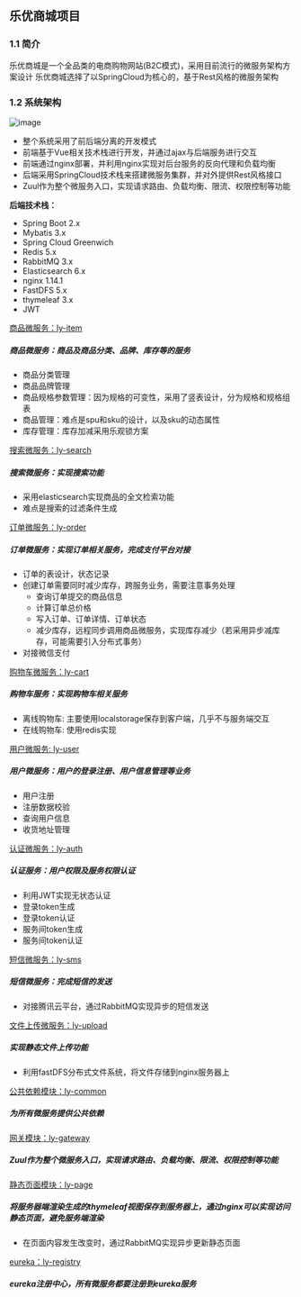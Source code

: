 ## 乐优商城项目
### 1.1 简介
乐优商城是一个全品类的电商购物网站(B2C模式)，采用目前流行的微服务架构方案设计
乐优商城选择了以SpringCloud为核心的，基于Rest风格的微服务架构
### 1.2 系统架构

![image](https://raw.githubusercontent.com/hanggegreat/leyou/master/imgs/architecture.png)

 - 整个系统采用了前后端分离的开发模式
 - 前端基于Vue相关技术栈进行开发，并通过ajax与后端服务进行交互
 - 前端通过nginx部署，并利用nginx实现对后台服务的反向代理和负载均衡
 - 后端采用SpringCloud技术栈来搭建微服务集群，并对外提供Rest风格接口
 - Zuul作为整个微服务入口，实现请求路由、负载均衡、限流、权限控制等功能
 
**后端技术栈：**
 - Spring Boot 2.x
 - Mybatis 3.x
 - Spring Cloud Greenwich
 - Redis 5.x
 - RabbitMQ 3.x
 - Elasticsearch 6.x
 - nginx 1.14.1
 - FastDFS 5.x
 - thymeleaf 3.x
 - JWT

[商品微服务：ly-item](https://github.com/hanggegreat/leyou/tree/master/ly-item)

 ##### 商品微服务：商品及商品分类、品牌、库存等的服务
  - 商品分类管理
  - 商品品牌管理
  - 商品规格参数管理：因为规格的可变性，采用了竖表设计，分为规格和规格组表
  - 商品管理：难点是spu和sku的设计，以及sku的动态属性
  - 库存管理：库存加减采用乐观锁方案
  
[搜索微服务：ly-search](https://github.com/hanggegreat/leyou/tree/master/ly-search)

##### 搜索微服务：实现搜索功能
 - 采用elasticsearch实现商品的全文检索功能
 - 难点是搜索的过滤条件生成

[订单微服务：ly-order](https://github.com/hanggegreat/leyou/tree/master/ly-order)  
##### 订单微服务：实现订单相关服务，完成支付平台对接
 - 订单的表设计，状态记录
 - 创建订单需要同时减少库存，跨服务业务，需要注意事务处理
    - 查询订单提交的商品信息
    - 计算订单总价格
    - 写入订单、订单详情、订单状态
    - 减少库存，远程同步调用商品微服务，实现库存减少（若采用异步减库存，可能需要引入分布式事务）
 - 对接微信支付

[购物车微服务：ly-cart](https://github.com/hanggegreat/leyou/tree/master/ly-cart)  
##### 购物车服务：实现购物车相关服务
 - 离线购物车: 主要使用localstorage保存到客户端，几乎不与服务端交互
 - 在线购物车: 使用redis实现

[用户微服务: ly-user](https://github.com/hanggegreat/leyou/tree/master/ly-user)
##### 用户微服务：用户的登录注册、用户信息管理等业务
 - 用户注册
 - 注册数据校验
 - 查询用户信息
 - 收货地址管理

[认证微服务：ly-auth](https://github.com/hanggegreat/leyou/tree/master/ly-auth)
##### 认证服务：用户权限及服务权限认证
 - 利用JWT实现无状态认证
 - 登录token生成
 - 登录token认证
 - 服务间token生成
 - 服务间token认证

[短信微服务：ly-sms](https://github.com/hanggegreat/leyou/tree/master/ly-order)
##### 短信微服务：完成短信的发送
 - 对接腾讯云平台，通过RabbitMQ实现异步的短信发送  

[文件上传微服务：ly-upload](https://github.com/hanggegreat/leyou/tree/master/ly-upload)  
##### 实现静态文件上传功能
 - 利用fastDFS分布式文件系统，将文件存储到nginx服务器上

[公共依赖模块：ly-common](https://github.com/hanggegreat/leyou/tree/master/ly-common)  
##### 为所有微服务提供公共依赖

[网关模块：ly-gateway](https://github.com/hanggegreat/leyou/tree/master/ly-gateway)  
##### Zuul作为整个微服务入口，实现请求路由、负载均衡、限流、权限控制等功能

[静态页面模块：ly-page](https://github.com/hanggegreat/leyou/tree/master/ly-page)  
##### 将服务器端渲染生成的thymeleaf视图保存到服务器上，通过nginx可以实现访问静态页面，避免服务端渲染
 - 在页面内容发生改变时，通过RabbitMQ实现异步更新静态页面

[eureka：ly-registry](https://github.com/hanggegreat/leyou/tree/master/ly-registry)  
##### eureka注册中心，所有微服务都要注册到eureka服务
